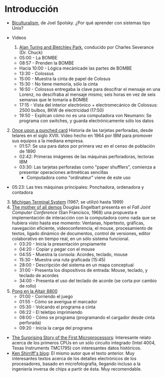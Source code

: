 # Introducción

- [Biculturalism](https://www.joelonsoftware.com/2003/12/14/biculturalism/), de Joel
  Spolsky. ¿Por qué aprender con sistemas tipo Unix?

- Videos
    1. [Alan Turing and Bletchley Park](https://www.youtube.com/watch?v=5nK_ft0Lf1s),
       conducido por Charles Severance (Dr. Chuck)

     - 05:00 - La BOMBE
     - 08:57 - Prenden la BOMBE
     - Hacia 10:00 - Lógica mecánicade las partes de BOMBE
     - 13:30 - Colossus
     - 15:00 - Muestra la cinta de papel de Colosus
     - 15:30 - No tiene memoria, sólo la cinta
     - 16:50 - Colossus entregaba la clave para descifrar el mensaje
       en una Lorenz, no descifraba al mensaje mismo; seis horas en
       vez de seis semanas que le tomaría a BOMBE
     - 17:15 - Vista del interior electrónico + electromecánico de
       Colossus: 2500 bulbos, 8KW de electricidad (17:50)
     - 19:50 - Explican cómo no es una computadora von Neumann: Se
       programa con switches, y guarda electrónicamente sólo los datos
 2. [Once upon a punched card](https://www.youtube.com/watch?v=BlUWg2nxCz0)
    Historia de las tarjetas perforadas, desde telares en el siglo
    XVIII. Video hecho en 1964 por IBM para promover sus equipos a la
    mediana empresa.
     - 01:57: Se usa para datos por primera vez en el censo de población de
       1890
     - 02:42: Primeras imágenes de las máquinas perforadoras, lectoras IBM
     - 03:30: Las tarjetas perforadas como "paper shufflers", comienza
       a presentar operaciones aritméticas sencillas
       - Computadora como "ordinateur" viene de este uso
   - 05:23: Las tres máquinas principales: Ponchadora, ordenadora y
     contadora
 3. [Michigan Terminal System](https://www.youtube.com/watch?v=cO6asQjQmPM)
    (1967; se utilizó hasta 1999)
 4. [The mother of all demos](https://www.youtube.com/watch?v=yJDv-zdhzMY)
    Douglas Engelbart presenta en el *Fall Joint Computer Conference*
    (San Francisco, 1968) una propuesta e implementación de
    interacción con la computadora como nada que se hubiera visto
    hasta ese momento: Ventanas, hipertexto, gráficas, navegación
    eficiente, videoconferencia, el mouse, procesamiento de textos,
    ligado dinámico de documentos, control de versiones, editor
    colaborativo en tiempo real, en un sólo sistema funcional.
     - 03:20 - Inicia la presentación propiamente
     - 04:20 - Copiar y pegar con el mouse
     - 04:55 - Muestra la consola: Acordes, teclado, mouse
     - 15:30 - Muestra una ruta graficada (15:45)
     - 28:00 - Descripción del sistema en un mapa conceptual
     - 31:00 - Presenta los dispositivos de entrada: Mouse, teclado, y
       teclado de acordes
     - 34:00 - Presenta el uso del teclado de acorde (se corta por
       cambio de rollo)
 5. [Pong en la Altair 8800](https://www.youtube.com/watch?v=BZykunYYeQk)
     - 01:00 - Corriendo el juego
     - 01:55 - Cómo se averigua el marcador
     - 05:30 - Volcando el programa a cinta
     - 06:22 - El teletipo imprimiendo
     - 08:00 - Cómo se programa (programando el cargador desde cinta
        perforada)
     - 09:20 - Inicia la carga del programa

- [The Surprising Story of the First Microprocessors](http://spectrum.ieee.org/computing/hardware/the-surprising-story-of-the-first-microprocessors):
  Interesante relato acerca de los primeros CPUs en un sólo circuito
  integrado (Intel 4004, Texas Instruments TMC1795) con interesantes
  datos históricos.
- [Ken Shirriff's blog](http://www.righto.com): El mismo autor que el
  texto anterior. Muy interesantes textos acerca de los detalles
  electrónicos de los procesadores, basado en microfotografía,
  llegando incluso a la ingeniería inversa de chips a partir de
  ésta. Muy recomendable.
